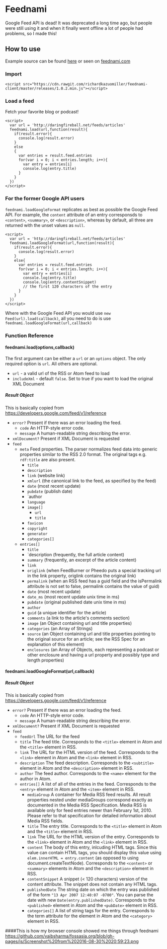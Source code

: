 # Feednami

Google Feed API is dead! It was deprecated a long time ago, but people were still using it and when it finally went offline a lot of people had problems, so I made this!

## How to use 

Example source can be found [here](https://github.com/richardkazuomiller/feednami-client/tree/master/examples) or seen on [feednami.com](https://feednami.com/static/feednami-client/examples/index.html)

### Import 

    <script src="https://cdn.rawgit.com/richardkazuomiller/feednami-client/master/releases/1.0.2.min.js"></script>
    
### Load a feed

Fetch your favorite blog or podcast!

    <script>
      var url = 'http://daringfireball.net/feeds/articles'
      feednami.load(url,function(result){
        if(result.error){
          console.log(result.error)
        }
        else
        {
          var entries = result.feed.entries
          for(var i = 0; i < entries.length; i++){
            var entry = entries[i]
            console.log(entry.title)
          }
        }
      })
    </script>
    
### For the former Google API users

`feednami.loadGoogleFormat` replicates as best as possible the Google Feed API. For example, the `content` attribute of an entry corresponsds to `<content>`, `<summary>`, or `<description>`, whereas by default, all three are returned with the unset values as `null`.

    <script>
      var url = 'http://daringfireball.net/feeds/articles'
      feednami.loadGoogleFormat(url,function(result){
        if(result.error){
          console.log(result.error)
        }
        else{
          var entries = result.feed.entries
          for(var i = 0; i < entries.length; i++){
            var entry = entries[i]
            console.log(entry.title)
            console.log(entry.contentSnippet) 
            // the first 120 characters of the entry
          }
        }
      })
    </script>
    
Where with the Google Feed API you would use `new Feed(url).load(callback)`, all you need to do is use `feednami.loadGoogleFormat(url,callback)`

### Function Reference

#### feednami.load(options,callback)

The first argument can be either a `url` or an `options` object. The only required option is `url`. All others are optional.

 - `url` - a valid url of the RSS or Atom feed to load
 - `includeXml` - default `false`. Set to true if you want to load the original XML Document 
 
##### Result Object

This is basically copied from <https://developers.google.com/feed/v1/reference>

  - `error?` Present if there was an error loading the feed.
    - `code` An HTTP-style error code.
    - `message` A human-readable string describing the error.
  - `xmlDocument?` Present if XML Document is requested
  - `feed` 
    - `meta` Feed properties. The parser normalizes feed data into generic properties similar to the RSS 2.0 format. The original tags e.g. `rdf:title` are also present.
      - `title`
      - `description`
      - `link` (website link)
      - `xmlurl` (the canonical link to the feed, as specified by the feed)
      - `date` (most recent update)
      - `pubdate` (publish date)
      - `author
      - `language`
      - `image[]`
        - `url`
        - `title`
      - `favicon`
      - `copyright`
      - `generator`
      - `categories[]` 
    - `entries[]`
      - `title`
      - `description (frequently, the full article content)
      - `summary` (frequently, an excerpt of the article content)
      - `link`
      - `origlink` (when FeedBurner or Pheedo puts a special tracking url in the link property, origlink contains the original link)
      - `permalink` (when an RSS feed has a guid field and the isPermalink attribute is not set to false, permalink contains the value of guid)
      - `date` (most recent update)
      - `date_ms` (most recent update unix time in ms)
      - `pubdate` (original published date unix time in ms)
      - `author`
      - `guid` (a unique identifier for the article)
      - `comments` (a link to the article's comments section)
      - `image` (an Object containing url and title properties)
      - `categories` (an Array of Strings)
      - `source` (an Object containing url and title properties pointing to the original source for an article; see the RSS Spec for an explanation of this element)
      - `enclosures` (an Array of Objects, each representing a podcast or other enclosure and having a url property and possibly type and length properties)
 
#### feednami.loadGoogleFormat(url,callback)
 
##### Result Object

This is basically copied from <https://developers.google.com/feed/v1/reference>

  - `error?` Present if there was an error loading the feed.
    - `code` An HTTP-style error code.
    - `message` A human-readable string describing the error.
  - `xmlDocument?` Present if XML Document is requested
  - `feed`
    - `feedUrl` The URL for the feed
    - `title` The feed title. Corresponds to the `<title>` element in Atom and the `<title>` element in RSS.
    - `link` The URL for the HTML version of the feed. Corresponds to the `<link>` element in Atom and the `<link>` element in RSS.
    - `description` The feed description. Corresponds to the `<subtitle>` element in Atom and the `<description>` element in RSS.
    - `author` The feed author. Corresponds to the `<name>` element for the author in Atom.
    - `entries[]` A list of all of the entries in the feed. Corresponds to the `<entry>` element in Atom and the `<item>` element in RSS.
      - `mediaGroup` A container for Media RSS feed results. All result properties nested under mediaGroups correspond exactly as documented in the Media RSS Specification. Media RSS is available only for feed entries newer than February 1st, 2010. Please refer to that specification for detailed information about Media RSS fields.
      - `title` The entry title. Corresponds to the `<title>` element in Atom and the `<title>` element in RSS.
      - `link` The URL for the HTML version of the entry. Corresponds to the `<link>` element in Atom and the `<link>` element in RSS.
      - `content` The body of this entry, inlcuding HTML tags. Since this value can contain HTML tags, you should display this value using `elem.innerHTML = entry.content` (as opposed to using document.createTextNode). Corresponds to the `<content>` or `<summary>` elements in Atom and the `<description>` element in RSS.
      - `contentSnippet` A snippet (< 120 characters) version of the content attribute. The snippet does not contain any HTML tags.
      - `publishedDate` The string date on which the entry was published of the form `"13 Apr 2007 12:40:07 -0700"`. You can parse the date with new `Date(entry.publishedDate)`. Corresponds to the `<published>` element in Atom and the `<pubDate>` element in RSS.
      - `categories[]` A list of string tags for the entry. Corresponds to the term attribute for the <category> element in Atom and the `<category>` element in RSS.
      
 ####This is how my browser console showed me things through feednami 
  https://github.com/vaibsharma/fossasia.org/blob/gh-pages/js/Screenshot%20from%202016-08-30%2020:59:23.png
  

